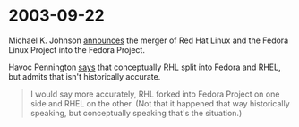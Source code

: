 # 2003-09-22

Michael K. Johnson [announces][0] the merger of Red Hat Linux and the Fedora
Linux Project into the Fedora Project.

Havoc Pennington [says][1] that conceptually RHL split into Fedora and RHEL,
but admits that isn't historically accurate.

> I would say more accurately, RHL forked into Fedora Project on one side
> and RHEL on the other. (Not that it happened that way historically
> speaking, but conceptually speaking that's the situation.)

[0]: https://listman.redhat.com/archives/rhl-list/2003-September/msg00064.html
[1]: https://listman.redhat.com/archives/rhl-list/2003-September/msg00152.html
